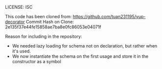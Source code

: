 LICENSE: ISC

This code has been cloned from: https://github.com/tuan231195/yup-decorator
Commit Hash on Clone: 2e135f37e44fe15858ae7ba8e0fc86053e04071f

Reason for including in the repository:

- We needed lazy loading for schema not on declaration, but rather when it's used.
- We now instantiate the schema on the first usage and store it in the constructor as a symbol
